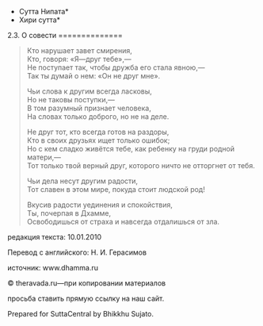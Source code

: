* Сутта Нипата*
* Хири сутта*

2\.3\. О совести
\=\=\=\=\=\=\=\=\=\=\=\=\=\=

> Кто нарушает завет смирения,  
> Кто, говоря: «Я—друг тебе»,—  
> Не поступает так, чтобы дружба его стала явною,—  
> Так ты думай о нем: «Он не друг мне»\.
>
> Чьи слова к другим всегда ласковы,  
> Но не таковы поступки,—  
> В том разумный признает человека,  
> На словах только доброго, но не на деле\.
>
> Не друг тот, кто всегда готов на раздоры,  
> Кто в своих друзьях ищет только ошибок;  
> Но с кем сладко живётся тебе, как ребенку на груди родной матери,—  
> Тот только твой верный друг, которого ничто не отторгнет от тебя\.
>
> Чьи дела несут другим радости,  
> Тот славен в этом мире, покуда стоит людской род\!
>
> Вкусив радости уединения и спокойствия,  
> Ты, почерпая в Дхамме,  
> Освободишься от страха и навсегда отдалишься от зла\.

редакция текста: 10\.01\.2010

Перевод с английского: Н\. И\. Герасимов

источник: www\.dhamma\.ru

© theravada\.ru—при копировании материалов

просьба ставить прямую ссылку на наш сайт\.

Prepared for SuttaCentral by Bhikkhu Sujato\.